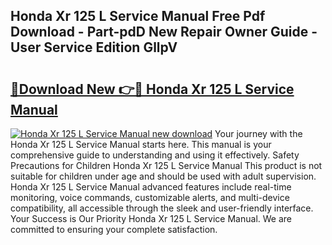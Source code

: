 ## Honda Xr 125 L Service Manual Free Pdf Download - Part-pdD New Repair Owner Guide - User Service Edition GllpV

# <h2><a href="http://cf29654.oget.top/?id=Honda+Xr+125+L+Service+Manual">🔗Download New 👉🔴 Honda Xr 125 L Service Manual</a></h2>

[![Honda Xr 125 L Service Manual new download](https://i.imgur.com/5g1atiW.png)](http://cf29654.oget.top/?id=Honda+Xr+125+L+Service+Manual)
Your journey with the Honda Xr 125 L Service Manual starts here. This manual is your comprehensive guide to understanding and using it effectively. Safety Precautions for Children Honda Xr 125 L Service Manual This product is not suitable for children under age and should be used with adult supervision. Honda Xr 125 L Service Manual advanced features include real-time monitoring, voice commands, customizable alerts, and multi-device compatibility, all accessible through the sleek and user-friendly interface. Your Success is Our Priority Honda Xr 125 L Service Manual. We are committed to ensuring your complete satisfaction.
